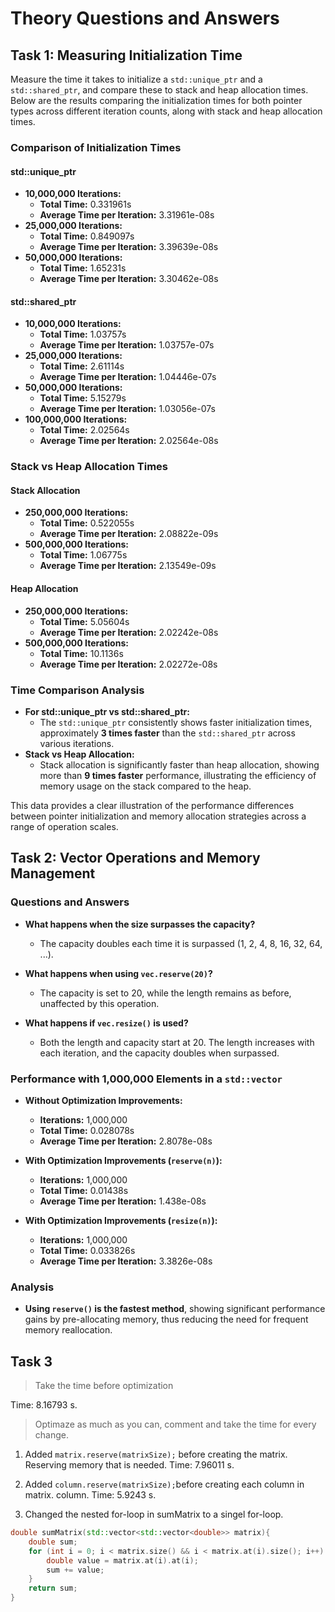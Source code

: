 # Theory Questions and Answers

## Task 1: Measuring Initialization Time

Measure the time it takes to initialize a `std::unique_ptr` and a `std::shared_ptr`, and compare these to stack and heap allocation times. Below are the results comparing the initialization times for both pointer types across different iteration counts, along with stack and heap allocation times.

### Comparison of Initialization Times

#### std::unique_ptr
- **10,000,000 Iterations:**
  - **Total Time:** 0.331961s
  - **Average Time per Iteration:** 3.31961e-08s
- **25,000,000 Iterations:**
  - **Total Time:** 0.849097s
  - **Average Time per Iteration:** 3.39639e-08s
- **50,000,000 Iterations:**
  - **Total Time:** 1.65231s
  - **Average Time per Iteration:** 3.30462e-08s

#### std::shared_ptr
- **10,000,000 Iterations:**
  - **Total Time:** 1.03757s
  - **Average Time per Iteration:** 1.03757e-07s
- **25,000,000 Iterations:**
  - **Total Time:** 2.61114s
  - **Average Time per Iteration:** 1.04446e-07s
- **50,000,000 Iterations:**
  - **Total Time:** 5.15279s
  - **Average Time per Iteration:** 1.03056e-07s
- **100,000,000 Iterations:**
  - **Total Time:** 2.02564s
  - **Average Time per Iteration:** 2.02564e-08s

### Stack vs Heap Allocation Times

#### Stack Allocation
- **250,000,000 Iterations:**
  - **Total Time:** 0.522055s
  - **Average Time per Iteration:** 2.08822e-09s
- **500,000,000 Iterations:**
  - **Total Time:** 1.06775s
  - **Average Time per Iteration:** 2.13549e-09s

#### Heap Allocation
- **250,000,000 Iterations:**
  - **Total Time:** 5.05604s
  - **Average Time per Iteration:** 2.02242e-08s
- **500,000,000 Iterations:**
  - **Total Time:** 10.1136s
  - **Average Time per Iteration:** 2.02272e-08s

### Time Comparison Analysis

- **For std::unique_ptr vs std::shared_ptr:**
  - The `std::unique_ptr` consistently shows faster initialization times, approximately **3 times faster** than the `std::shared_ptr` across various iterations.
- **Stack vs Heap Allocation:**
  - Stack allocation is significantly faster than heap allocation, showing more than **9 times faster** performance, illustrating the efficiency of memory usage on the stack compared to the heap.

This data provides a clear illustration of the performance differences between pointer initialization and memory allocation strategies across a range of operation scales.

## Task 2: Vector Operations and Memory Management

### Questions and Answers

- **What happens when the size surpasses the capacity?**
  - The capacity doubles each time it is surpassed (1, 2, 4, 8, 16, 32, 64, ...).

- **What happens when using `vec.reserve(20)`?**
  - The capacity is set to 20, while the length remains as before, unaffected by this operation.

- **What happens if `vec.resize()` is used?**
  - Both the length and capacity start at 20. The length increases with each iteration, and the capacity doubles when surpassed.

### Performance with 1,000,000 Elements in a `std::vector`

- **Without Optimization Improvements:**
  - **Iterations:** 1,000,000
  - **Total Time:** 0.028078s
  - **Average Time per Iteration:** 2.8078e-08s

- **With Optimization Improvements (`reserve(n)`):**
  - **Iterations:** 1,000,000
  - **Total Time:** 0.01438s
  - **Average Time per Iteration:** 1.438e-08s

- **With Optimization Improvements (`resize(n)`):**
  - **Iterations:** 1,000,000
  - **Total Time:** 0.033826s
  - **Average Time per Iteration:** 3.3826e-08s

### Analysis

- **Using `reserve()` is the fastest method**, showing significant performance gains by pre-allocating memory, thus reducing the need for frequent memory reallocation.


## Task 3
>Take the time before optimization

Time: 8.16793 s.

>Optimaze as much as you can, comment and take the time for every change.
1. Added ```matrix.reserve(matrixSize);``` before creating the matrix. Reserving memory that is needed. Time: 7.96011 s.

2. Added `column.reserve(matrixSize);`before creating each column in matrix. column. Time: 5.9243 s.

3. Changed the nested for-loop in sumMatrix to a singel for-loop.
```cpp
double sumMatrix(std::vector<std::vector<double>> matrix){
    double sum;
    for (int i = 0; i < matrix.size() && i < matrix.at(i).size(); i++) {
        double value = matrix.at(i).at(i); 
        sum += value;            
    }
    return sum;
}
```